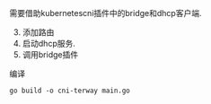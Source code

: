 需要借助kubernetescni插件中的bridge和dhcp客户端.

3. 添加路由
1. 启动dhcp服务.
2. 调用bridge插件

编译

```
go build -o cni-terway main.go
```
